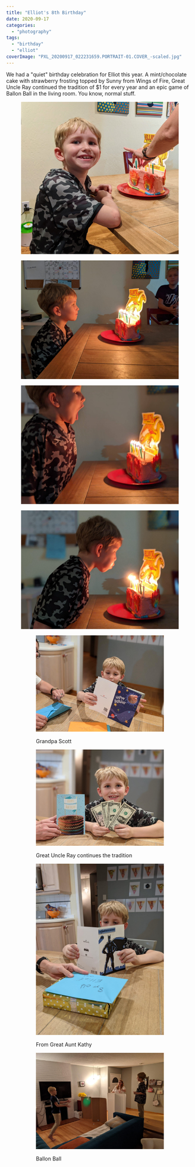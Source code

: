 ```yaml
---
title: "Elliot's 8th Birthday"
date: 2020-09-17
categories: 
  - "photography"
tags: 
  - "birthday"
  - "elliot"
coverImage: "PXL_20200917_022231659.PORTRAIT-01.COVER_-scaled.jpg"
---
```


We had a "quiet" birthday celebration for Elliot this year. A mint/chocolate cake with strawberry frosting topped by Sunny from Wings of Fire, Great Uncle Ray continued the tradition of $1 for every year and an epic game of Ballon Ball in the living room. You know, normal stuff.

<figure>

![](images/PXL_20200917_022153592.MP_-scaled.jpg)

![](images/PXL_20200917_022227037.MP_-scaled.jpg)

![](images/PXL_20200917_022231659.PORTRAIT-01.COVER_-scaled.jpg)

![](images/PXL_20200917_022232552.PORTRAIT-01.COVER_-scaled.jpg)

<figure>

![](images/PXL_20200917_022331921.PORTRAIT-01.COVER_-scaled.jpg)

<figcaption>

Grandpa Scott

</figcaption>

</figure>

<figure>

![](images/PXL_20200917_022535229.PORTRAIT-01.COVER_-scaled.jpg)

<figcaption>

Great Uncle Ray continues the tradition

</figcaption>

</figure>

<figure>

![](images/PXL_20200917_022653151.MP_-scaled.jpg)

<figcaption>

From Great Aunt Kathy

</figcaption>

</figure>

<figure>

![](images/PXL_20200917_024927929.MP_-scaled.jpg)

<figcaption>

Ballon Ball

</figcaption>

</figure>

</figure>
